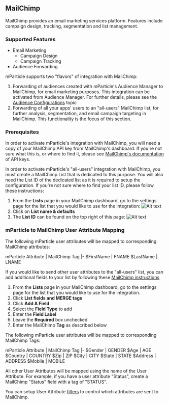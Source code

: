 
## MailChimp

MailChimp provides an email marketing services platform.  Features include campaign design, tracking, segmentation and list management.

### Supported Features

* Email Marketing
	* Campaign Design
	* Campaign Tracking
* Audience Forwarding

mParticle supports two "flavors" of integration with MailChimp:

1. Forwarding of audiences created with mParticle's Audience Manager to MailChimp, for email marketing purposes.  This integration can be activated from Audience Manager.  For further details, please see the [Audience Configurations](#audience-configurations) topic
2. Forwarding of all your apps' users to an "all-users" MailChimp list, for further analysis, segmentation, and email campaign targeting in MailChimp.  This functionality is the focus of this section.

### Prerequisites

In order to activate mParticle's integration with MailChimp, you will need a copy of your MailChimp API key from MailChimp's dashboard.  If you're not sure what this is, or where to find it, please see [MailChimp's documentation](http://kb.mailchimp.com/article/where-can-i-find-my-api-key) of API keys.

In order to activate mParticle's "all-users" integration with MailChimp, you must create a MailChimp List that is dedicated to this purpose.  You will also need the List ID of the dedicated list as it is required to setup the configuration.  If you're not sure where to find your list ID, please follow these instructions:

1. From the **Lists** page in your MailChimp dashboard, go to the settings page for the list that you would like to use for the integration: 
![Alt text](MailChimp_List_Settings.png)
2. Click on **List name & defaults** 
3. The **List ID** can be found on the top right of this page: 
![Alt text](MailChimp_List_ID.png)

### mParticle to MailChimp User Attribute Mapping

The following mParticle user attributes will be mapped to corresponding MailChimp attributes:

mParticle Attribute | MailChimp Tag
|-
$FirstName | FNAME
$LastName | LNAME

If you would like to send other user attributes to the "all-users" list, you can add additional fields to your list by following these [MailChimp instructions](http://kb.mailchimp.com/lists/manage-contacts/manage-list-and-signup-form-fields#Add-and-Delete-Fields-in-the-List-Settings)

1.  From the **Lists** page in your MailChimp dashboard, go to the settings page for the list that you would like to use for the integration.
2.  Click **List fields and MERGE tags**
3.  Click **Add A Field**
4.  Select the **Field Type** to add
4.  Enter the **Field Label**
5.  Leave the **Required** box unchecked
6.  Enter the MailChimp **Tag** as described below

The following mParticle user attributes will be mapped to corresponding MailChimp Tags:

mParticle Attribute | MailChimp Tag
|-
$Gender | GENDER
$Age | AGE
$Country | COUNTRY
$Zip | ZIP
$City | CITY
$State | STATE
$Address | ADDRESS
$Mobile | MOBILE

All other User Attributes will be mapped using the name of the User Attribute.  For example, if you have a user attribute "Status", create a MailChimp "Status" field with a tag of "STATUS".

You can setup User Attribute [filters](#filter) to control which attributes are sent to MailChimp.
